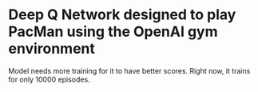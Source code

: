 # Deep Q Network designed to play PacMan using the OpenAI gym environment

Model needs more training for it to have better scores. Right now, it trains for only 10000 episodes.
